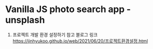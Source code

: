# Vanilla JS photo search app - unsplash

1. 프로젝트 개발 환경 설정하기
   참고 블로그 링크
   https://jinhyukoo.github.io/web/2021/06/20/프로젝트환경설정.html
